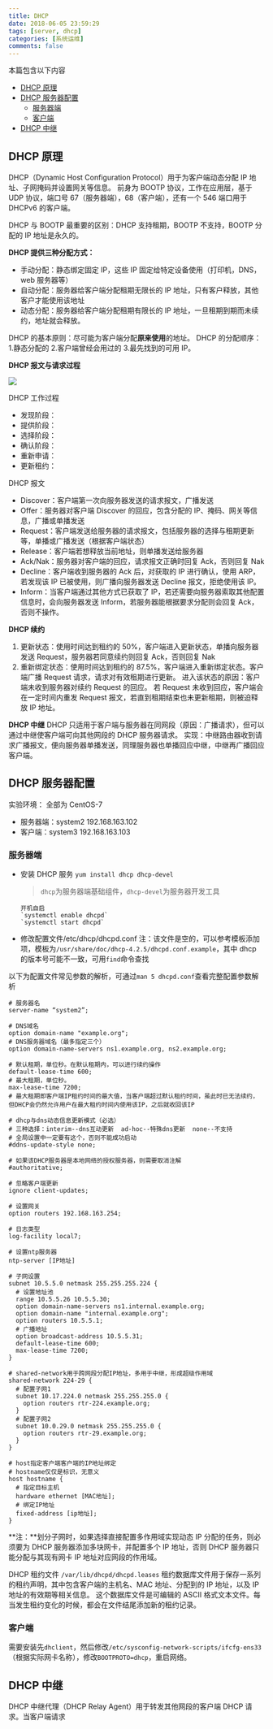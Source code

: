 ```yaml
---
title: DHCP
date: 2018-06-05 23:59:29
tags: [server, dhcp]
categories: [系统运维]
comments: false
---
```


本篇包含以下内容

- [DHCP 原理](#dhcp-原理)
- [DHCP 服务器配置](#dhcp-服务器配置)
  - [服务器端](#服务器端)
  - [客户端](#客户端)
- [DHCP 中继](#dhcp-中继)

<!-- more -->

## DHCP 原理

DHCP（Dynamic Host Configuration Protocol）用于为客户端动态分配 IP 地址、子网掩码并设置网关等信息。
前身为 BOOTP 协议，工作在应用层，基于 UDP 协议，端口号 67（服务器端），68（客户端），还有一个 546 端口用于 DHCPv6 的客户端。

DHCP 与 BOOTP 最重要的区别：DHCP 支持租期，BOOTP 不支持，BOOTP 分配的 IP 地址是永久的。

**DHCP 提供三种分配方式：**

- 手动分配：静态绑定固定 IP，这些 IP 固定给特定设备使用（打印机，DNS，web 服务器等）
- 自动分配：服务器给客户端分配租期无限长的 IP 地址，只有客户释放，其他客户才能使用该地址
- 动态分配：服务器给客户端分配租期有限长的 IP 地址，一旦租期到期而未续约，地址就会释放。

DHCP 的基本原则：尽可能为客户端分配**原来使用**的地址。
DHCP 的分配顺序：1.静态分配的 2.客户端曾经会用过的 3.最先找到的可用 IP。

**DHCP 报文与请求过程**

![](https://cdn.jsdelivr.net/gh/serchaofan/picBed/blog/202203120058220.png)

DHCP 工作过程

- 发现阶段：
- 提供阶段：
- 选择阶段：
- 确认阶段：
- 重新申请：
- 更新租约：

DHCP 报文

- Discover：客户端第一次向服务器发送的请求报文，广播发送
- Offer：服务器对客户端 Discover 的回应，包含分配的 IP、掩码、网关等信息，广播或单播发送
- Request：客户端发送给服务器的请求报文，包括服务器的选择与租期更新等，单播或广播发送（根据客户端状态）
- Release：客户端若想释放当前地址，则单播发送给服务器
- Ack/Nak：服务器对客户端的回应，请求报文正确时回复 Ack，否则回复 Nak
- Decline：客户端收到服务器的 Ack 后，对获取的 IP 进行确认，使用 ARP，若发现该 IP 已被使用，则广播向服务器发送 Decline 报文，拒绝使用该 IP。
- Inform：当客户端通过其他方式已获取了 IP，若还需要向服务器索取其他配置信息时，会向服务器发送 Inform，若服务器能根据要求分配则会回复 Ack，否则不操作。

**DHCP 续约**

1. 更新状态：使用时间达到租约的 50%，客户端进入更新状态，单播向服务器发送 Request，服务器若同意续约则回复 Ack，否则回复 Nak
2. 重新绑定状态：使用时间达到租约的 87.5%，客户端进入重新绑定状态。客户端广播 Request 请求，请求对有效租期进行更新。
   进入该状态的原因：客户端未收到服务器对续约 Request 的回应。
   若 Request 未收到回应，客户端会在一定时间内重发 Request 报文，若直到租期结束也未更新租期，则被迫释放 IP 地址。

**DHCP 中继**
DHCP 只适用于客户端与服务器在同网段（原因：广播请求），但可以通过中继使客户端可向其他网段的 DHCP 服务器请求。
实现：中继路由器收到请求广播报文，便向服务器单播发送，同理服务器也单播回应中继，中继再广播回应客户端。

## DHCP 服务器配置

实验环境：
全部为 CentOS-7

- 服务器端：system2 192.168.163.102
- 客户端：system3 192.168.163.103

### 服务器端

- 安装 DHCP 服务
  `yum install dhcp dhcp-devel`

  > `dhcp`为服务器端基础组件，`dhcp-devel`为服务器开发工具

      开机自启
      `systemctl enable dhcpd`
      `systemctl start dhcpd`

- 修改配置文件/etc/dhcp/dhcpd.conf
  注：该文件是空的，可以参考模板添加项，模板为`/usr/share/doc/dhcp-4.2.5/dhcpd.conf.example`，其中 dhcp 的版本号可能不一致，可用`find`命令查找

以下为配置文件常见参数的解析，可通过`man 5 dhcpd.conf`查看完整配置参数解析

```
# 服务器名
server-name “system2”;

# DNS域名
option domain-name "example.org";
# DNS服务器域名（最多指定三个）
option domain-name-servers ns1.example.org, ns2.example.org;

# 默认租期，单位秒。在默认租期内，可以进行续约操作
default-lease-time 600;
# 最大租期，单位秒。
max-lease-time 7200;
# 最大租期即客户端IP租约时间的最大值，当客户端超过默认租约时间，虽此时已无法续约，但DHCP会仍然允许用户在最大租约时间内使用该IP，之后就收回该IP

# dhcp与dns动态信息更新模式（必选）
# 三种选择：interim--dns互动更新  ad-hoc--特殊dns更新  none--不支持
# 全局设置中一定要有这个，否则不能成功启动
#ddns-update-style none;

# 如果该DHCP服务器是本地网络的授权服务器，则需要取消注解
#authoritative;

# 忽略客户端更新
ignore client-updates;

# 设置网关
option routers 192.168.163.254;

# 日志类型
log-facility local7;

# 设置ntp服务器
ntp-server [IP地址]

# 子网设置
subnet 10.5.5.0 netmask 255.255.255.224 {
  # 设置地址池
  range 10.5.5.26 10.5.5.30;
  option domain-name-servers ns1.internal.example.org;
  option domain-name "internal.example.org";
  option routers 10.5.5.1;
  # 广播地址
  option broadcast-address 10.5.5.31;
  default-lease-time 600;
  max-lease-time 7200;
}

# shared-network用于跨网段分配IP地址，多用于中继，形成超级作用域
shared-network 224-29 {
  # 配置子网1
  subnet 10.17.224.0 netmask 255.255.255.0 {
    option routers rtr-224.example.org;
  }
  # 配置子网2
  subnet 10.0.29.0 netmask 255.255.255.0 {
    option routers rtr-29.example.org;
  }
}

# host指定客户端客户端的IP地址绑定
# hostname仅仅是标识，无意义
host hostname {
  # 指定目标主机
  hardware ethernet [MAC地址];
  # 绑定IP地址
  fixed-address [ip地址];
}
```

**注：**划分子网时，如果选择直接配置多作用域实现动态 IP 分配的任务，则必须要为 DHCP 服务器添加多块网卡，并配置多个 IP 地址，否则 DHCP 服务器只能分配与其现有网卡 IP 地址对应网段的作用域。

DHCP 租约文件
`/var/lib/dhcpd/dhcpd.leases`
租约数据库文件用于保存一系列的租约声明，其中包含客户端的主机名、MAC 地址、分配到的 IP 地址，以及 IP 地址的有效期等相关信息。
这个数据库文件是可编辑的 ASCII 格式文本文件。每当发生租约变化的时候，都会在文件结尾添加新的租约记录。

### 客户端

需要安装先`dhclient`，然后修改`/etc/sysconfig-network-scripts/ifcfg-ens33`（根据实际网卡名称），修改`BOOTPROTO=dhcp`，重启网络。

## DHCP 中继

DHCP 中继代理（DHCP Relay Agent）用于转发其他网段的客户端 DHCP 请求。当客户端请求
